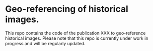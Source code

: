 # Geo-referencing of historical images.

This repo contains the code of the publication XXX to geo-reference historical images.
Please note that this repo is currently under work in progress and will be regularly updated. 